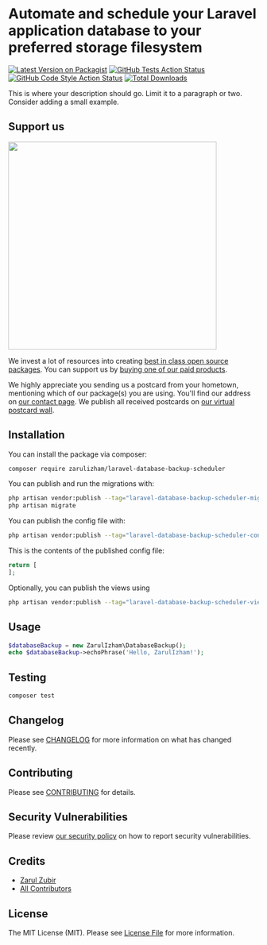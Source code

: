 # Automate and schedule your Laravel application database to your preferred storage filesystem

[![Latest Version on Packagist](https://img.shields.io/packagist/v/zarulizham/laravel-database-backup-scheduler.svg?style=flat-square)](https://packagist.org/packages/zarulizham/laravel-database-backup-scheduler)
[![GitHub Tests Action Status](https://img.shields.io/github/actions/workflow/status/zarulizham/laravel-database-backup-scheduler/run-tests.yml?branch=main&label=tests&style=flat-square)](https://github.com/zarulizham/laravel-database-backup-scheduler/actions?query=workflow%3Arun-tests+branch%3Amain)
[![GitHub Code Style Action Status](https://img.shields.io/github/actions/workflow/status/zarulizham/laravel-database-backup-scheduler/fix-php-code-style-issues.yml?branch=main&label=code%20style&style=flat-square)](https://github.com/zarulizham/laravel-database-backup-scheduler/actions?query=workflow%3A"Fix+PHP+code+style+issues"+branch%3Amain)
[![Total Downloads](https://img.shields.io/packagist/dt/zarulizham/laravel-database-backup-scheduler.svg?style=flat-square)](https://packagist.org/packages/zarulizham/laravel-database-backup-scheduler)

This is where your description should go. Limit it to a paragraph or two. Consider adding a small example.

## Support us

[<img src="https://github-ads.s3.eu-central-1.amazonaws.com/laravel-database-backup-scheduler.jpg?t=1" width="419px" />](https://spatie.be/github-ad-click/laravel-database-backup-scheduler)

We invest a lot of resources into creating [best in class open source packages](https://spatie.be/open-source). You can support us by [buying one of our paid products](https://spatie.be/open-source/support-us).

We highly appreciate you sending us a postcard from your hometown, mentioning which of our package(s) you are using. You'll find our address on [our contact page](https://spatie.be/about-us). We publish all received postcards on [our virtual postcard wall](https://spatie.be/open-source/postcards).

## Installation

You can install the package via composer:

```bash
composer require zarulizham/laravel-database-backup-scheduler
```

You can publish and run the migrations with:

```bash
php artisan vendor:publish --tag="laravel-database-backup-scheduler-migrations"
php artisan migrate
```

You can publish the config file with:

```bash
php artisan vendor:publish --tag="laravel-database-backup-scheduler-config"
```

This is the contents of the published config file:

```php
return [
];
```

Optionally, you can publish the views using

```bash
php artisan vendor:publish --tag="laravel-database-backup-scheduler-views"
```

## Usage

```php
$databaseBackup = new ZarulIzham\DatabaseBackup();
echo $databaseBackup->echoPhrase('Hello, ZarulIzham!');
```

## Testing

```bash
composer test
```

## Changelog

Please see [CHANGELOG](CHANGELOG.md) for more information on what has changed recently.

## Contributing

Please see [CONTRIBUTING](CONTRIBUTING.md) for details.

## Security Vulnerabilities

Please review [our security policy](../../security/policy) on how to report security vulnerabilities.

## Credits

- [Zarul Zubir](https://github.com/zarulizham)
- [All Contributors](../../contributors)

## License

The MIT License (MIT). Please see [License File](LICENSE.md) for more information.
